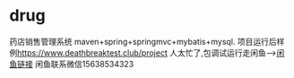 # drug
药店销售管理系统
maven+spring+springmvc+mybatis+mysql.
项目运行后样例<https://www.deathbreaktest.club/project>
人太忙了,包调试运行走闲鱼-->[闲鱼链接](https://m.tb.cn/h.Uyhm6N5?tk=PzdvdKi6ZHx) 闲鱼联系微信15638534323

